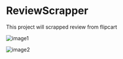 # ReviewScrapper
This project will scrapped review from flipcart 


![image1](https://user-images.githubusercontent.com/6931557/114189504-1e750500-98ff-11eb-8168-b7787f0b96c3.png)



![image2](https://user-images.githubusercontent.com/6931557/114189590-3482c580-98ff-11eb-818c-f3e80923b791.png)
